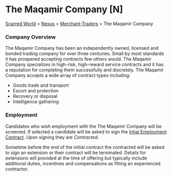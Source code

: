 # The Maqamir Company [N]
[Scarred World](./scarred-world.md) > [Nexus](./city.md) > [Merchant-Traders](./merchants.md) > The Maqamir Company

### Company Overview
The Maqamir Company has been an independently owned, licensed and bonded trading company for over three centuries. Small by most standards it has prospered accepting contracts few others would. The Maqamir Company specializes in high-risk, high-reward service contracts and it has a reputation for completing them successfully and discretely. The Maqamir Company accepts a wide array of contract types including:

* Goods trade and transport
* Escort and protection
* Recovery or disposal
* Intelligence gathering

### Employment
Candidates who wish employment with the The Maqamir Company will be screened. If selected a candidate will be asked to sign the [Intial Employment Contract](./contract.md). Upon signing they are *Contracted*.

Sometime before the end of the initial contract the contracted will be asked to sign an extension or their contract will be terminated. Details for extensions will provided at the time of offering but typically include additional duties, incentives and compensations as fitting an experienced contractor.
